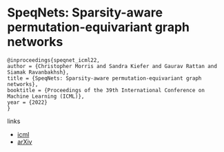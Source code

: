 # SpeqNets: Sparsity-aware permutation-equivariant graph networks

```
@inproceedings{speqnet_icml22,
author = {Christopher Morris and Sandra Kiefer and Gaurav Rattan and Siamak Ravanbakhsh},
title = {SpeqNets: Sparsity-aware permutation-equivariant graph networks},
booktitle = {Proceedings of the 39th International Conference on Machine Learning (ICML)},
year = {2022}
}
```

links
- [icml](https://icml.cc/Conferences/2022/Schedule?showEvent=17682)
- [arXiv](https://arxiv.org/abs/2203.13913)
